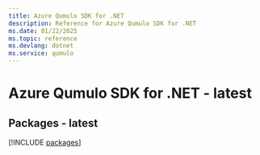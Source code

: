 ```yaml
---
title: Azure Qumulo SDK for .NET
description: Reference for Azure Qumulo SDK for .NET
ms.date: 01/22/2025
ms.topic: reference
ms.devlang: dotnet
ms.service: qumulo
---
```

# Azure Qumulo SDK for .NET - latest
## Packages - latest
[!INCLUDE [packages](qumulo-index.md)]